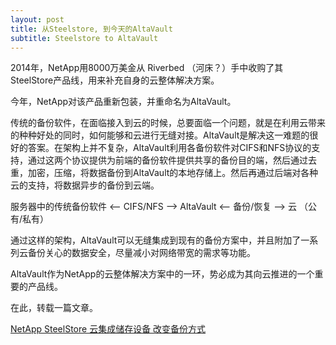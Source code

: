 ```yaml
---
layout: post
title: 从Steelstore, 到今天的AltaVault
subtitle: Steelstore to AltaVault
---
```


2014年，NetApp用8000万美金从 Riverbed （河床？）手中收购了其SteelStore产品线，用来补充自身的云整体解决方案。

今年，NetApp对该产品重新包装，并重命名为AltaVault。

传统的备份软件，在面临接入到云的时候，总要面临一个问题，就是在利用云带来的种种好处的同时，如何能够和云进行无缝对接。AltaVault是解决这一难题的很好的答案。在架构上并不复杂，AltaVault利用各备份软件对CIFS和NFS协议的支持，通过这两个协议提供为前端的备份软件提供共享的备份目的端，然后通过去重，加密，压缩，将数据备份到AltaVault的本地存储上。然后再通过后端对各种云的支持，将数据异步的备份到云端。

服务器中的传统备份软件 <— CIFS/NFS —> AltaVault  <— 备份/恢复 —> 云 （公有/私有）

通过这样的架构，AltaVault可以无缝集成到现有的备份方案中，并且附加了一系列云备份关心的数据安全，尽量减小对网络带宽的需求等功能。

AltaVault作为NetApp的云整体解决方案中的一环，势必成为其向云推进的一个重要的产品线。

在此，转载一篇文章。

[NetApp SteelStore 云集成储存设备 改变备份方式](http://www.chinastor.com/a/cloud/04151501R015.html)
